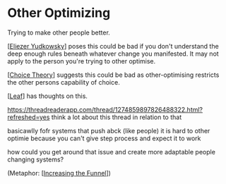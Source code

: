 # Other Optimizing

Trying to make other people better.

[[Eliezer Yudkowsky]] poses this could be bad if you don't understand the deep enough rules beneath whatever change you manifested. It may not apply to the person you're trying to other optimise. 

[[Choice Theory]] suggests this could be bad as other-optimising restricts the other persons capability of choice.

[[Leaf]] has thoughts on this.


https://threadreaderapp.com/thread/1274859897826488322.html?refreshed=yes
think a lot about this thread in relation to that

basicawlly fofr systems that push abck (like people) it is hard to other optimie because you can't give step process and expect it to work

how could you get around that issue and create more adaptable people changing systems?

(Metaphor: [[Increasing the Funnel]])





[//begin]: # "Autogenerated link references for markdown compatibility"
[Eliezer Yudkowsky]: eliezer-yudkowsky "Eliezer Yudkowsky"
[Choice Theory]: choice-theory "Choice Theory"
[Leaf]: leaf "Leaf"
[Increasing the Funnel]: increasing-the-funnel "Increasing the Funnel"
[//end]: # "Autogenerated link references"